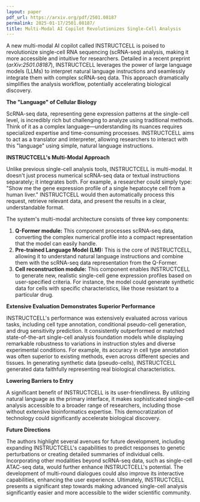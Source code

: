 ```yaml
---
layout: paper
pdf_url: https://arxiv.org/pdf/2501.08187
permalink: 2025-01-17/2501.08187/
title: Multi-Modal AI Copilot Revolutionizes Single-Cell Analysis
---
```




A new multi-modal AI copilot called INSTRUCTCELL is poised to revolutionize single-cell RNA sequencing (scRNA-seq) analysis, making it more accessible and intuitive for researchers.  Detailed in a recent preprint (*arXiv:2501.08187*), INSTRUCTCELL leverages the power of large language models (LLMs) to interpret natural language instructions and seamlessly integrate them with complex scRNA-seq data. This approach dramatically simplifies the analysis workflow, potentially accelerating biological discovery.

**The "Language" of Cellular Biology**

ScRNA-seq data, representing gene expression patterns at the single-cell level, is incredibly rich but challenging to analyze using traditional methods.  Think of it as a complex language—understanding its nuances requires specialized expertise and time-consuming processes. INSTRUCTCELL aims to act as a translator and interpreter, allowing researchers to interact with this "language" using simple, natural language instructions.

**INSTRUCTCELL's Multi-Modal Approach**

Unlike previous single-cell analysis tools, INSTRUCTCELL is multi-modal.  It doesn't just process numerical scRNA-seq data or textual instructions separately; it integrates both.  For example, a researcher could simply type: "Show me the gene expression profile of a single hepatocyte cell from a human liver." INSTRUCTCELL would then automatically process this request, retrieve relevant data, and present the results in a clear, understandable format.

The system's multi-modal architecture consists of three key components:

1. **Q-Former module:**  This component processes scRNA-seq data, converting the complex numerical profile into a compact representation that the model can easily handle.
2. **Pre-trained Language Model (LM):** This is the core of INSTRUCTCELL, allowing it to understand natural language instructions and combine them with the scRNA-seq data representation from the Q-Former.
3. **Cell reconstruction module:** This component enables INSTRUCTCELL to generate new, realistic single-cell gene expression profiles based on user-specified criteria.  For instance, the model could generate synthetic data for cells with specific characteristics, like those resistant to a particular drug.


**Extensive Evaluation Demonstrates Superior Performance**

INSTRUCTCELL's performance was extensively evaluated across various tasks, including cell type annotation, conditional pseudo-cell generation, and drug sensitivity prediction.  It consistently outperformed or matched state-of-the-art single-cell analysis foundation models while displaying remarkable robustness to variations in instruction styles and diverse experimental conditions. For example, its accuracy in cell type annotation was often superior to existing methods, even across different species and tissues.  In generating synthetic data (pseudo-cells), INSTRUCTCELL generated data faithfully representing real biological characteristics.


**Lowering Barriers to Entry**

A significant benefit of INSTRUCTCELL is its user-friendliness.  By utilizing natural language as the primary interface, it makes sophisticated single-cell analysis accessible to a broader range of researchers, including those without extensive bioinformatics expertise. This democratization of technology could significantly accelerate biological discovery.


**Future Directions**

The authors highlight several avenues for future development, including expanding INSTRUCTCELL's capabilities to predict responses to genetic perturbations or creating detailed summaries of individual cells.  Incorporating other modalities beyond scRNA-seq data, such as single-cell ATAC-seq data, would further enhance INSTRUCTCELL's potential.  The development of multi-round dialogues could also improve its interactive capabilities, enhancing the user experience.  Ultimately, INSTRUCTCELL presents a significant step towards making advanced single-cell analysis significantly easier and more accessible to the wider scientific community.